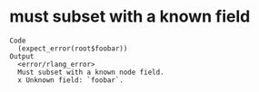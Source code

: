 # must subset with a known field

    Code
      (expect_error(root$foobar))
    Output
      <error/rlang_error>
      Must subset with a known node field.
      x Unknown field: `foobar`.

